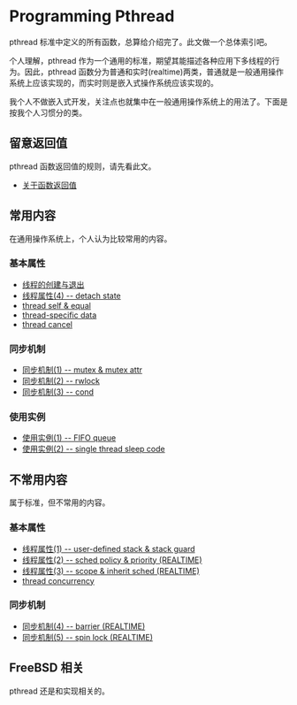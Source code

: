 # Programming Pthread

pthread 标准中定义的所有函数，总算给介绍完了。此文做一个总体索引吧。

个人理解，pthread 作为一个通用的标准，期望其能描述各种应用下多线程的行为。因此，pthread 函数分为普通和实时(realtime)两类，普通就是一般通用操作系统上应该实现的，而实时则是嵌入式操作系统应该实现的。

我个人不做嵌入式开发，关注点也就集中在一般通用操作系统上的用法了。下面是按我个人习惯分的类。

## 留意返回值

pthread 函数返回值的规则，请先看此文。

 * [关于函数返回值][1]

## 常用内容

在通用操作系统上，个人认为比较常用的内容。

### 基本属性

 * [线程的创建与退出][2]
 * [线程属性(4) -- detach state][3]
 * [thread self & equal][4]
 * [thread-specific data][5]
 * [thread cancel][6]

### 同步机制

 * [同步机制(1) -- mutex & mutex attr][7]
 * [同步机制(2) -- rwlock][8]
 * [同步机制(3) -- cond][9]

### 使用实例

 * [使用实例(1) -- FIFO queue][10]
 * [使用实例(2) -- single thread sleep code][11]

## 不常用内容

属于标准，但不常用的内容。

### 基本属性

 * [线程属性(1) -- user-defined stack & stack guard][12]
 * [线程属性(2) -- sched policy & priority (REALTIME)][13]
 * [线程属性(3) -- scope & inherit sched (REALTIME)][14]
 * [thread concurrency][15]

### 同步机制

 * [同步机制(4) -- barrier (REALTIME)][16]
 * [同步机制(5) -- spin lock (REALTIME)][17]

## FreeBSD 相关

pthread 还是和实现相关的。

[1]:https://github.com/kasicass/blog/blob/master/pthread/2009_12_30_func_return_value.md
[2]:https://github.com/kasicass/blog/blob/master/pthread/2009_12_25_thread_create_and_exit.md
[3]:https://github.com/kasicass/blog/blob/master/pthread/2009_12_28_detach_state.md
[4]:https://github.com/kasicass/blog/blob/master/pthread/2009_12_28_thread_self_and_equal.md
[5]:https://github.com/kasicass/blog/blob/master/pthread/2009_12_29_thread_specific_data.md
[6]:https://github.com/kasicass/blog/blob/master/pthread/2009_12_29_thread_cancel.md
[7]:https://github.com/kasicass/blog/blob/master/pthread/2009_12_30_mutex.md
[8]:https://github.com/kasicass/blog/blob/master/pthread/2010_01_06_rwlock.md
[9]:https://github.com/kasicass/blog/blob/master/pthread/2010_01_06_cond.md
[10]:https://github.com/kasicass/blog/blob/master/pthread/2010_01_13_FIFO_queue.md
[11]:https://github.com/kasicass/blog/blob/master/pthread/2010_08_11_thread_sleep_code.md
[12]:https://github.com/kasicass/blog/blob/master/pthread/2009_12_28_user_defined_thread_stack.md
[13]:https://github.com/kasicass/blog/blob/master/pthread/2009_12_28_sched_policy_and_priority.md
[14]:https://github.com/kasicass/blog/blob/master/pthread/2009_12_28_scope_and_inherit_sched.md
[15]:https://github.com/kasicass/blog/blob/master/pthread/2009_12_29_thread_concurrency.md
[16]:https://github.com/kasicass/blog/blob/master/pthread/2010_01_06_barrier.md
[17]:https://github.com/kasicass/blog/blob/master/pthread/2010_01_08_spin_lock.md

